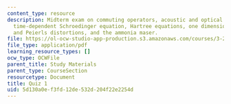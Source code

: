 ```yaml
---
content_type: resource
description: Midterm exam on commuting operators, acoustic and optical phonons, the
  time-dependent Schroedinger equation, Hartree equations, one dimensional metals
  and Peierls distortions, and the ammonia maser.
file: https://ol-ocw-studio-app-production.s3.amazonaws.com/courses/3-23-electrical-optical-and-magnetic-properties-of-materials-fall-2007/5d130a0ef3fd12de532d204f22e2254d_midterm.pdf
file_type: application/pdf
learning_resource_types: []
ocw_type: OCWFile
parent_title: Study Materials
parent_type: CourseSection
resourcetype: Document
title: Quiz 1
uid: 5d130a0e-f3fd-12de-532d-204f22e2254d
---
```

